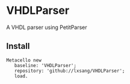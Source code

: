 # VHDLParser
A VHDL parser using PetitParser

## Install
```smalltalk
Metacello new
   baseline: 'VHDLParser';
   repository: 'github://lxsang/VHDLParser';
   load.
```
